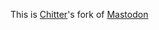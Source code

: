 [mastodon]: https://joinmastodon.org/
[chitter]: https://chitter.xyz/

This is [Chitter][]'s fork of [Mastodon][]
